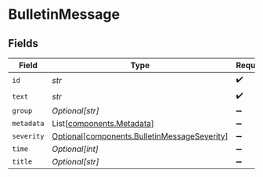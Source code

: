 # BulletinMessage


## Fields

| Field                                                                                              | Type                                                                                               | Required                                                                                           | Description                                                                                        |
| -------------------------------------------------------------------------------------------------- | -------------------------------------------------------------------------------------------------- | -------------------------------------------------------------------------------------------------- | -------------------------------------------------------------------------------------------------- |
| `id`                                                                                               | *str*                                                                                              | :heavy_check_mark:                                                                                 | N/A                                                                                                |
| `text`                                                                                             | *str*                                                                                              | :heavy_check_mark:                                                                                 | N/A                                                                                                |
| `group`                                                                                            | *Optional[str]*                                                                                    | :heavy_minus_sign:                                                                                 | N/A                                                                                                |
| `metadata`                                                                                         | List[[components.Metadata](../../models/components/metadata.md)]                                   | :heavy_minus_sign:                                                                                 | N/A                                                                                                |
| `severity`                                                                                         | [Optional[components.BulletinMessageSeverity]](../../models/components/bulletinmessageseverity.md) | :heavy_minus_sign:                                                                                 | N/A                                                                                                |
| `time`                                                                                             | *Optional[int]*                                                                                    | :heavy_minus_sign:                                                                                 | N/A                                                                                                |
| `title`                                                                                            | *Optional[str]*                                                                                    | :heavy_minus_sign:                                                                                 | N/A                                                                                                |